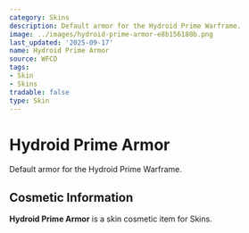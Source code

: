 ```yaml
---
category: Skins
description: Default armor for the Hydroid Prime Warframe.
image: ../images/hydroid-prime-armor-e8b156180b.png
last_updated: '2025-09-17'
name: Hydroid Prime Armor
source: WFCD
tags:
- Skin
- Skins
tradable: false
type: Skin
---
```


# Hydroid Prime Armor

Default armor for the Hydroid Prime Warframe.

## Cosmetic Information

**Hydroid Prime Armor** is a skin cosmetic item for Skins.

